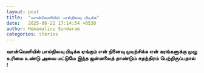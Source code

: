 ```yaml
---
layout: post
title:  "வான்வெளியில் பால்நிலவு பிடிக்க"
date:   2025-06-22 17:14:54 +0530
author: Hemamalini Sundaram
categories: stories
---
```


**வான்வெளியில் பால்நிலவு பிடிக்க ஏங்கும் என் நினைவு முயற்சிக்க என் கரங்களுக்கு முழு
உரிமை உண்டு அவை மட்டுமே இந்த ஜன்னலைத் தாண்டும் சுதந்திரம் பெற்றிருப்பதால் !**
